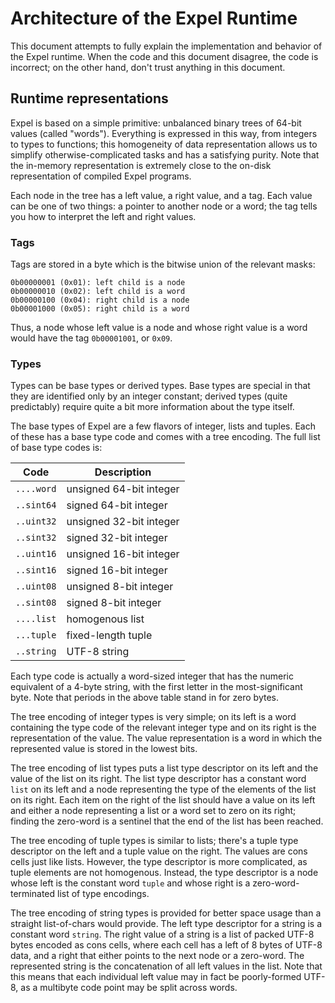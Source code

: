 Architecture of the Expel Runtime
===

This document attempts to fully explain the implementation and behavior of the
Expel runtime. When the code and this document disagree, the code is incorrect;
on the other hand, don't trust anything in this document.

Runtime representations
---
Expel is based on a simple primitive: unbalanced binary trees of 64-bit values
(called "words"). Everything is expressed in this way, from integers to types
to functions; this homogeneity of data representation allows us to simplify
otherwise-complicated tasks and has a satisfying purity. Note that the
in-memory representation is extremely close to the on-disk representation of
compiled Expel programs.

Each node in the tree has a left value, a right value, and a tag. Each value can
be one of two things: a pointer to another node or a word; the tag tells you how
to interpret the left and right values.

### Tags

Tags are stored in a byte which is the bitwise union of the relevant masks:

    0b00000001 (0x01): left child is a node
    0b00000010 (0x02): left child is a word
    0b00000100 (0x04): right child is a node
    0b00001000 (0x05): right child is a word

Thus, a node whose left value is a node and whose right value is a word would
have the tag `0b00001001`, or `0x09`.

### Types

Types can be base types or derived types. Base types are special in that they
are identified only by an integer constant; derived types (quite predictably)
require quite a bit more information about the type itself.

The base types of Expel are a few flavors of integer, lists and tuples. Each of
these has a base type code and comes with a tree encoding. The full list of base
type codes is:

|Code|Description|
|----|-----------|
| `....word` | unsigned 64-bit integer
| `..sint64` | signed 64-bit integer
| `..uint32` | unsigned 32-bit integer
| `..sint32` | signed 32-bit integer
| `..uint16` | unsigned 16-bit integer
| `..sint16` | signed 16-bit integer
| `..uint08` | unsigned 8-bit integer
| `..sint08` | signed 8-bit integer
| `....list` | homogenous list
| `...tuple` | fixed-length tuple
| `..string` | UTF-8 string

Each type code is actually a word-sized integer that has the numeric equivalent
of a 4-byte string, with the first letter in the most-significant byte. Note
that periods in the above table stand in for zero bytes.

The tree encoding of integer types is very simple; on its left is a word
containing the type code of the relevant integer type and on its right is the
representation of the value. The value representation is a word in which the
represented value is stored in the lowest bits.

The tree encoding of list types puts a list type descriptor on its left and the
value of the list on its right. The list type descriptor has a constant word
`list` on its left and a node representing the type of the elements of the list
on its right. Each item on the right of the list should have a value on its
left and either a node representing a list or a word set to zero on its right;
finding the zero-word is a sentinel that the end of the list has been reached.

The tree encoding of tuple types is similar to lists; there's a tuple type
descriptor on the left and a tuple value on the right. The values are cons
cells just like lists. However, the type descriptor is more complicated, as
tuple elements are not homogenous. Instead, the type descriptor is a node whose
left is the constant word `tuple` and whose right is a zero-word-terminated
list of type encodings.

The tree encoding of string types is provided for better space usage than a
straight list-of-chars would provide. The left type descriptor for a string is
a constant word `string`. The right value of a string is a list of packed UTF-8
bytes encoded as cons cells, where each cell has a left of 8 bytes of UTF-8
data, and a right that either points to the next node or a zero-word. The
represented string is the concatenation of all left values in the list. Note
that this means that each individual left value may in fact be poorly-formed
UTF-8, as a multibyte code point may be split across words.
